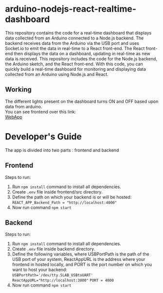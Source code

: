 # arduino-nodejs-react-realtime-dashboard
This repository contains the code for a real-time dashboard that displays data collected from an Arduino connected to a Node.js backend. The backend receives data from the Arduino via the USB port and uses Socket.io to emit the data in real-time to a React front-end. The React front-end then displays the data on a dashboard, updating in real-time as new data is received. This repository includes the code for the Node.js backend, the Arduino sketch, and the React front-end. With this code, you can quickly build a real-time dashboard for monitoring and displaying data collected from an Arduino using Node.js and React.

## Working
The different lights present on the dashboard turns ON and OFF based upon data from arduino.  
You can see frontend over this link:  
[WebApp](https://dreamy-dodol-f0c20f.netlify.app/)

# Developer's Guide
The app is divided into two parts : frontend and backend 

## Frontend  
Steps to run:  
1. Run `npm install` command to install all dependencies.  
2. Create `.env` file inside frontend/src directory.  
3. Define the path on which your backend is or will be hosted:  
`REACT_APP_Backend_Path = "http://localhost:4000"`  
4. Now run command `npm start`  

## Backend  
Steps to run:  
1. Run `npm install` command to install all dependencies.  
2. Create `.env` file inside backend directory.  
3. Define the following variables, where USBPortPath is the path of the USB port of your system, ReactAppURL is the address where your frontend in hosted locally, and PORT is the port number on which you want to host your backend:  
`USBPortPath='/dev/tty.SLAB_USBtoUART'`
`ReactAppURL="http://localhost:3000"`
`PORT = 4000` 
4. Now run command `npm start`

